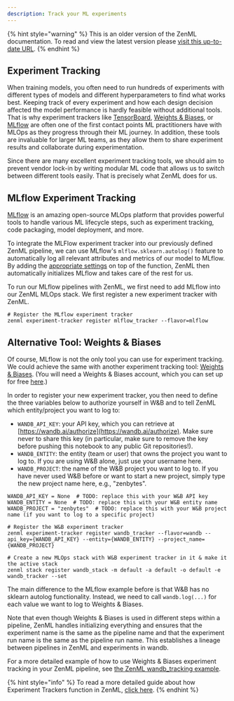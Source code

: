 ```yaml
---
description: Track your ML experiments
---
```


{% hint style="warning" %}
This is an older version of the ZenML documentation. To read and view the latest version please [visit this up-to-date URL](https://docs.zenml.io).
{% endhint %}


## Experiment Tracking

When training models, you often need to run hundreds of experiments with
different types of models and different hyperparameters to find what works best.
Keeping track of every experiment and how each design decision affected the
model performance is hardly feasible without additional tools. That is why
experiment trackers like [TensorBoard](https://www.tensorflow.org/tensorboard/),
[Weights & Biases](https://wandb.com/), or [MLflow](https://mlflow.org/) are
often one of the first contact points ML practitioners have with MLOps as they
progress through their ML journey. In addition, these tools are invaluable for
larger ML teams, as they allow them to share experiment results and collaborate
during experimentation.

Since there are many excellent experiment tracking tools, we should aim to prevent vendor lock-in by writing modular ML code that allows us to switch between different tools easily. That is precisely what ZenML does for us.

## MLflow Experiment Tracking

[MLflow](https://mlflow.org/) is an amazing open-source MLOps platform that provides powerful tools to handle various ML lifecycle steps, such as experiment tracking, code packaging, model deployment, and more.

To integrate the MLFlow experiment tracker into our previously defined ZenML
pipeline, we can use MLflow's `mlflow.sklearn.autolog()` feature to automatically log all relevant attributes and metrics of our model to
MLflow. By adding the [appropriate settings](../../component-gallery/experiment-trackers/mlflow.md) on top of the function, ZenML then
automatically initializes MLflow and takes care of the rest for us.

To run our MLflow pipelines with ZenML, we first need to add MLflow
into our ZenML MLOps stack. We first register a new experiment tracker with
ZenML.

```shell
# Register the MLflow experiment tracker
zenml experiment-tracker register mlflow_tracker --flavor=mlflow
```

## Alternative Tool: Weights & Biases

Of course, MLflow is not the only tool you can use for experiment tracking. We
could achieve the same with another experiment tracking tool: [Weights &
Biases](https://wandb.ai/). (You will need a Weights & Biases account, which
you can set up for free [here](https://wandb.ai/login?signup=true).)

In order to register your new experiment tracker, you then need to define the
three variables below to authorize yourself in W&B and to tell ZenML which
entity/project you want to log to:

- `WANDB_API_KEY`: your API key, which you can retrieve at [https://wandb.ai/authorize](https://wandb.ai/authorize). Make sure never to share this key (in particular, make sure to remove the key before pushing this notebook to any public Git repositories!).
- `WANDB_ENTITY`: the entity (team or user) that owns the project you want to log to. If you are using W&B alone, just use your username here.
- `WANDB_PROJECT`: the name of the W&B project you want to log to. If you have never used W&B before or want to start a new project, simply type the new project name here, e.g., "zenbytes".

```shell
WANDB_API_KEY = None  # TODO: replace this with your W&B API key
WANDB_ENTITY = None  # TODO: replace this with your W&B entity name
WANDB_PROJECT = "zenbytes"  # TODO: replace this with your W&B project name (if you want to log to a specific project)

# Register the W&B experiment tracker
zenml experiment-tracker register wandb_tracker --flavor=wandb --api_key={WANDB_API_KEY} --entity={WANDB_ENTITY} --project_name={WANDB_PROJECT}

# Create a new MLOps stack with W&B experiment tracker in it & make it the active stack
zenml stack register wandb_stack -m default -a default -o default -e wandb_tracker --set
```

The main difference to the MLflow example before is that W&B has no sklearn
autolog functionality. Instead, we need to call `wandb.log(...)` for each value we
want to log to Weights & Biases.

Note that even though Weights & Biases is used in different steps within a pipeline, ZenML
handles initializing everything and ensures that the experiment name is the same as
the pipeline name and that the experiment run name is the same as the pipeline
run name. This establishes a lineage between pipelines in ZenML and experiments
in wandb.

For a more detailed example of how to use Weights & Biases experiment tracking
in your ZenML pipeline, see [the ZenML wandb_tracking
example](https://github.com/zenml-io/zenml/tree/main/examples/wandb_tracking).

{% hint style="info" %}
To read a more detailed guide about how Experiment Trackers function in ZenML,
[click here](../../component-gallery/experiment-trackers/experiment-trackers.md).
{% endhint %}